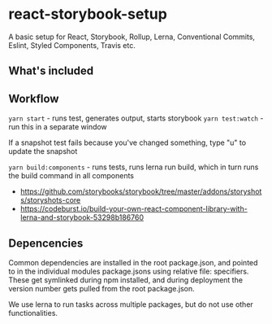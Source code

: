 # react-storybook-setup
A basic setup for React, Storybook, Rollup, Lerna, Conventional Commits, Eslint, Styled Components, Travis etc.

What's included
---------------

Workflow
--------

`yarn start` - runs test, generates output, starts storybook
`yarn test:watch` - run this in a separate window

If a snapshot test fails because you've changed something, type "u" to update the snapshot

`yarn build:components` - runs tests, runs lerna run build, which in turn runs the build command in all components


- https://github.com/storybooks/storybook/tree/master/addons/storyshots/storyshots-core
- https://codeburst.io/build-your-own-react-component-library-with-lerna-and-storybook-53298b186760

Depencencies
------------

Common dependencies are installed in the root package.json, and pointed to in the individual modules package.jsons using relative file: specifiers. These get symlinked during npm installed, and during deployment the version number gets pulled from the root package.json.

We use lerna to run tasks across multiple packages, but do not use other functionalities.
